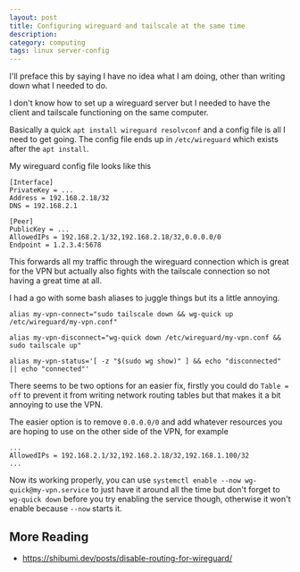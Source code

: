 ```yaml
---
layout: post
title: Configuring wireguard and tailscale at the same time
description:
category: computing
tags: linux server-config
---
```


I'll preface this by saying I have no idea what I am doing, other than writing down what I needed to do.

I don't know how to set up a wireguard server but I needed to have the client and tailscale functioning on the same computer.

Basically a quick `apt install wireguard resolvconf` and a config file is all I need to get going. The config file ends up in `/etc/wireguard` which exists after the `apt install`.

My wireguard config file looks like this

<pre><code>[Interface]
PrivateKey = ...
Address = 192.168.2.18/32
DNS = 192.168.2.1

[Peer]
PublicKey = ...
AllowedIPs = 192.168.2.1/32,192.168.2.18/32,0.0.0.0/0
Endpoint = 1.2.3.4:5678
</code></pre>

This forwards all my traffic through the wireguard connection which is great for the VPN but actually also fights with the tailscale connection so not having a great time at all.

I had a go with some bash aliases to juggle things but its a little annoying.

<pre><code>alias my-vpn-connect="sudo tailscale down && wg-quick up /etc/wireguard/my-vpn.conf"

alias my-vpn-disconnect="wg-quick down /etc/wireguard/my-vpn.conf && sudo tailscale up"

alias my-vpn-status='[ -z "$(sudo wg show)" ] && echo "disconnected" || echo "connected"'
</code></pre>

There seems to be two options for an easier fix, firstly you could do `Table = off` to prevent it from writing network routing tables but that makes it a bit annoying to use the VPN.

The easier option is to remove `0.0.0.0/0` and add whatever resources you are hoping to use on the other side of the VPN, for example

<pre><code>...
AllowedIPs = 192.168.2.1/32,192.168.2.18/32,192.168.1.100/32
...
</code></pre>

Now its working properly, you can use `systemctl enable --now wg-quick@my-vpn.service` to just have it around all the time but don't forget to `wg-quick down` before you try enabling the service though, otherwise it won't enable because `--now` starts it.

## More Reading

- https://shibumi.dev/posts/disable-routing-for-wireguard/
